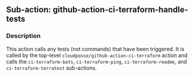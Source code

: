 ## Sub-action: github-action-ci-terraform-handle-tests

### Description

This action calls any tests (not commands) that have been triggered. It is called by the top-level `cloudposse/github-action-ci-terraform` action and calls the `ci-terraform-bats`, `ci-terraform-ping`, `ci-terraform-readme`, and `ci-terraform-terratest` sub-actions.

